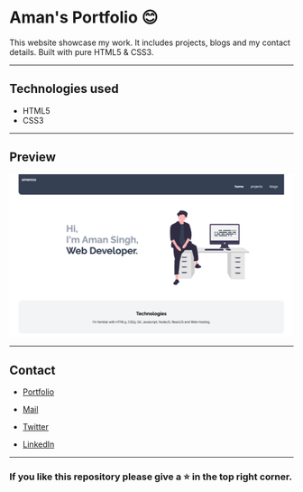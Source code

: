 # Aman's Portfolio 😊

This website showcase my work. It includes projects, blogs and my contact details. Built with pure HTML5 & CSS3. 

---
## Technologies used
* HTML5
* CSS3

---
## Preview
![Aman's Portfolio](/images/portfolio.png "Aman's Portfolio")

---
## Contact 
- [Portfolio](https://amansingh.netlify.app "Aman's Portfolio")

- <a href="mailto: reachout.amansingh@gmail.com" target="_top">Mail</a>

- [Twitter](https://twitter.com/aman11s "Aman's Twitter")

- [LinkedIn](https://linkedin.com/in/aman11s "Aman's LinkedIn")

---

### If you like this repository please give a ⭐ in the top right corner.
